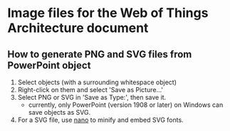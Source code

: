 # Image files for the Web of Things Architecture document

## How to generate PNG and SVG files from PowerPoint object

1. Select objects (with a surrounding whitespace object)
2. Right-click on them and select 'Save as Picture...'
3. Select PNG or SVG in 'Save as Type:', then save it.
   - currently, only PowerPoint (version 1908 or later) on Windows can save objects as SVG.
4. For a SVG file, use [nano](https://vecta.io/nano) to minify and embed SVG fonts.
